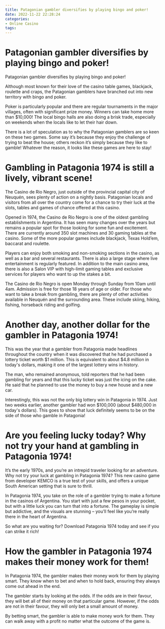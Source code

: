 ```yaml
---
title: Patagonian gambler diversifies by playing bingo and poker!
date: 2022-11-22 22:28:24
categories:
- Online Casino
tags:
---
```



#  Patagonian gambler diversifies by playing bingo and poker!

Patagonian gambler diversifies by playing bingo and poker!

Although most known for their love of the casino table games, blackjack, roulette and craps, the Patagonian gamblers have branched out into new territory with bingo and poker.

Poker is particularly popular and there are regular tournaments in the major villages, often with significant prize money. Winners can take home more than $10,000! The local bingo halls are also doing a brisk trade, especially on weekends when the locals like to let their hair down.

There is a lot of speculation as to why the Patagonian gamblers are so keen on these two games. Some say it’s because they enjoy the challenge of trying to beat the house; others reckon it’s simply because they like to gamble! Whatever the reason, it looks like these games are here to stay!

#  Gambling in Patagonia 1974 is still a lively, vibrant scene!

The Casino de Rio Negro, just outside of the provincial capital city of Neuquén, sees plenty of action on a nightly basis. Patagonian locals and visitors from all over the country come for a chance to try their luck at the slots, tables and games of chance offered at this casino.

Opened in 1974, the Casino de Rio Negro is one of the oldest gambling establishments in Argentina. It has seen many changes over the years but remains a popular spot for those looking for some fun and excitement. There are currently around 350 slot machines and 30 gaming tables at the casino. Some of the more popular games include blackjack, Texas Hold’em, baccarat and roulette.

Players can enjoy both smoking and non-smoking sections in the casino, as well as a bar and several restaurants. There is also a large stage where live entertainment is regularly featured. In addition to the main casino area, there is also a Salon VIP with high-limit gaming tables and exclusive services for players who want to up the stakes a bit.

The Casino de Rio Negro is open Monday through Sunday from 10am until 4am. Admission is free for those 18 years of age or older. For those who want to take a break from gambling, there are plenty of other activities available in Neuquén and the surrounding area. These include skiing, hiking, fishing, horseback riding and golfing.

#  Another day, another dollar for the gambler in Patagonia 1974!

This was the year that a gambler from Patagonia made headlines throughout the country when it was discovered that he had purchased a lottery ticket worth $1 million. This is equivalent to about $4.8 million in today's dollars, making it one of the largest lottery wins in history.

The man, who remained anonymous, told reporters that he had been gambling for years and that this lucky ticket was just the icing on the cake. He said that he planned to use the money to buy a new house and a new car.

Interestingly, this was not the only big lottery win in Patagonia in 1974. Just two weeks earlier, another gambler had won $100,000 (about $480,000 in today's dollars). This goes to show that luck definitely seems to be on the side of those who gamble in Patagonia!

#  Are you feeling lucky today? Why not try your hand at gambling in Patagonia 1974!
It’s the early 1970s, and you’re an intrepid traveler looking for an adventure. Why not try your luck at gambling in Patagonia 1974? This new casino game from developer KEMCO is a true test of your skills, and offers a unique South American setting that is sure to thrill.

In Patagonia 1974, you take on the role of a gambler trying to make a fortune in the casinos of Argentina. You start with just a few pesos in your pocket, but with a little luck you can turn that into a fortune. The gameplay is simple but addictive, and the visuals are stunning – you’ll feel like you’re really there in the heart of Argentina.

So what are you waiting for? Download Patagonia 1974 today and see if you can strike it rich!

#  How the gambler in Patagonia 1974 makes their money work for them!

In Patagonia 1974, the gambler makes their money work for them by playing smart. They know when to bet and when to hold back, ensuring they always come out ahead in the end.

The gambler starts by looking at the odds. If the odds are in their favour, they will bet all of their money on that particular game. However, if the odds are not in their favour, they will only bet a small amount of money.

By betting smart, the gambler is able to make money work for them. They can walk away with a profit no matter what the outcome of the game is.